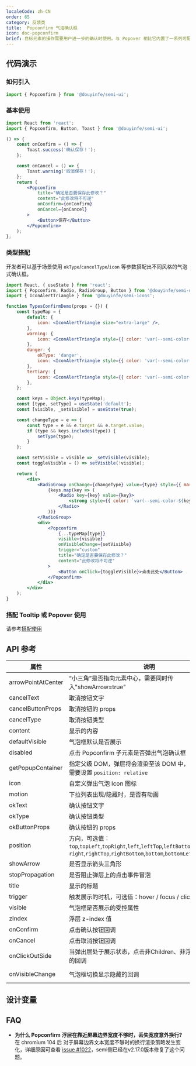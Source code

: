 ```yaml
---
localeCode: zh-CN
order: 65
category: 反馈类
title:  Popconfirm 气泡确认框
icon: doc-popconfirm
brief: 目标元素的操作需要用户进一步的确认时使用。与 Popover 相比它内置了一系列可配置的操作按钮，与 Modal 相比它不强制全屏居中显示，交互也更轻量
---
```


## 代码演示

### 如何引入

```jsx import
import { Popconfirm } from '@douyinfe/semi-ui';
```

### 基本使用

```jsx live=true
import React from 'react';
import { Popconfirm, Button, Toast } from '@douyinfe/semi-ui';

() => {
    const onConfirm = () => {
        Toast.success('确认保存！');
    };

    const onCancel = () => {
        Toast.warning('取消保存！');
    };
    return (
        <Popconfirm
            title="确定是否要保存此修改？"
            content="此修改将不可逆"
            onConfirm={onConfirm}
            onCancel={onCancel}
        >
            <Button>保存</Button>
        </Popconfirm>
    );
};
```

### 类型搭配

开发者可以基于场景使用 `okType`/`cancelType`/`icon` 等参数搭配出不同风格的气泡式确认框。

```jsx live=true
import React, { useState } from 'react';
import { Popconfirm, Radio, RadioGroup, Button } from '@douyinfe/semi-ui';
import { IconAlertTriangle } from '@douyinfe/semi-icons';

function TypesConfirmDemo(props = {}) {
    const typeMap = {
        default: {
            icon: <IconAlertTriangle size="extra-large" />,
        },
        warning: {
            icon: <IconAlertTriangle style={{ color: 'var(--semi-color-warning)' }} size="extra-large" />,
        },
        danger: {
            okType: 'danger',
            icon: <IconAlertTriangle style={{ color: 'var(--semi-color-danger)' }} size="extra-large" />,
        },
        tertiary: {
            icon: <IconAlertTriangle style={{ color: 'var(--semi-color-tertiary)' }} size="extra-large" />,
        },
    };

    const keys = Object.keys(typeMap);
    const [type, setType] = useState('default');
    const [visible, _setVisible] = useState(true);

    const changeType = e => {
        const type = e && e.target && e.target.value;
        if (type && keys.includes(type)) {
            setType(type);
        }
    };

    const setVisible = visible => _setVisible(visible);
    const toggleVisible = () => setVisible(!visible);

    return (
        <div>
            <RadioGroup onChange={changeType} value={type} style={{ marginTop: 14, marginBottom: 14 }}>
                {keys.map(key => (
                    <Radio key={key} value={key}>
                        <strong style={{ color: `var(--semi-color-${key === 'default' ? 'primary' : key})` }}>{key}</strong>
                    </Radio>
                ))}
            </RadioGroup>
            <div>
                <Popconfirm
                    {...typeMap[type]}
                    visible={visible}
                    onVisibleChange={setVisible}
                    trigger="custom"
                    title="确定是否要保存此修改？"
                    content="此修改将不可逆"
                >
                    <Button onClick={toggleVisible}>点击此处</Button>
                </Popconfirm>
            </div>
        </div>
    );
}
```

### 搭配 Tooltip 或 Popover 使用

请参考[搭配使用](/zh-CN/show/tooltip#%E6%90%AD%E9%85%8D-popover-%E6%88%96-popconfirm-%E4%BD%BF%E7%94%A8)

## API 参考

| 属性               | 说明                                                                                                                                        | 类型                             | 默认值              | 版本              |
| ------------------ | ------------------------------------------------------------------------------------------------------------------------------------------- | -------------------------------- | ------------------- | ----------------- |
| arrowPointAtCenter | “小三角”是否指向元素中心，需要同时传入"showArrow=true"                                                                                      | boolean                          | false               | **0.34.0** |
| cancelText         | 取消按钮文字                                                                                                                                | string                           | "取消"              |
| cancelButtonProps  | 取消按钮的 props                                                                                                                            | object                           |                     | **0.29.0**        |
| cancelType         | 取消按钮类型                                                                                                                                | string                           | "tertiary"          |
| content            | 显示的内容                                                                                                                                  | string\|ReactNode                |                     |
| defaultVisible     | 气泡框默认是否展示                                                                                                                          | boolean                          |                     | **0.19.0**        |
| disabled           | 点击 Popconfirm 子元素是否弹出气泡确认框                                                                                                    | boolean                          | false               |
| getPopupContainer  | 指定父级 DOM，弹层将会渲染至该 DOM 中，自定义时容器需要设置 `position: relative`                                                                                                       | Function():HTMLElement           | () => document.body |
| icon               | 自定义弹出气泡 Icon 图标                                                                                                                    | ReactNode                | <IconAlertTriangle size="extra-large" />    |
| motion             | 下拉列表出现/隐藏时，是否有动画 | boolean\|object | true |
| okText             | 确认按钮文字                                                                                                                                | string                           | "确认"              |
| okType             | 确认按钮类型                                                                                                                                | string                           | "primary"           |
| okButtonProps      | 确认按钮的 props                                                                                                                            | object                           |                     | **0.29.0**        |
| position           | 方向，可选值：`top`,`topLeft`,`topRight`,`left`,`leftTop`,`leftBottom`,<br/>`right`,`rightTop`,`rightBottom`,`bottom`,`bottomLeft`,`bottomRight` | string                           | "bottomLeft"        |
| showArrow          | 是否显示箭头三角形                                                                                                                          | boolean                          | false               |                   |
| stopPropagation    | 是否阻止弹层上的点击事件冒泡                                                                                                                | boolean                          | true                | **0.34.0** |
| title              | 显示的标题                                                                                                                                  | string\|ReactNode                |                     |
| trigger            | 触发展示的时机，可选值：hover / focus / click / custom                                                                                         | string                |   'click'                  |
| visible            | 气泡框是否展示的受控属性                                                                                                                    | boolean                          |                     | **0.19.0**        |
| zIndex             | 浮层 z-index 值                                                                                                                             | number                           | 1030                |
| onConfirm          | 点击确认按钮回调                                                                                                                            | Function(e)                      |                     |
| onCancel           | 点击取消按钮回调                                                                                                                            | Function(e)                      |                     |
| onClickOutSide     | 当弹出层处于展示状态，点击非Children、非浮层内部区域时的回调                                                                                      | Function(e)                      |  **2.1.0**      |
| onVisibleChange    | 气泡框切换显示隐藏的回调                                                                                                               | Function(visible: boolean): void | () => {}            | **0.19.0**        |

## 设计变量
<DesignToken/>

## FAQ

-   **为什么 Popconfirm 浮层在靠近屏幕边界宽度不够时，丢失宽度意外换行?**  
    在 chromium 104 后 对于屏幕边界文本宽度不够时的换行渲染策略发生变化，详细原因可查看 [issue #1022](https://github.com/DouyinFE/semi-design/issues/1022)，semi侧已经在v2.17.0版本修复了这个问题。